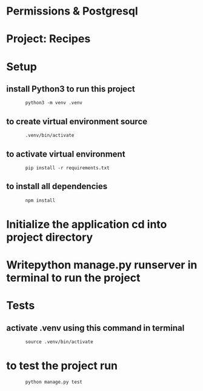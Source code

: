 # Permissions & Postgresql

# Project: Recipes
# Setup
## install Python3 to run this project 
           python3 -m venv .venv 
## to create virtual environment source 
           .venv/bin/activate 
## to activate virtual environment 
           pip install -r requirements.txt  
## to install all dependencies 
           npm install 

# Initialize the application cd into project directory
# Writepython manage.py runserver in terminal to run the project
# Tests
## activate .venv using this command in terminal 
           source .venv/bin/activate
# to test the project run 
           python manage.py test 